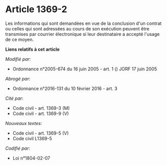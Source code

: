 # Article 1369-2

Les informations qui sont demandées en vue de la conclusion d'un contrat ou celles qui sont adressées au cours de son
exécution peuvent être transmises par courrier électronique si leur destinataire a accepté l'usage de ce moyen.

**Liens relatifs à cet article**

_Modifié par_:

  - Ordonnance n°2005-674 du 16 juin 2005 - art. 1 () JORF 17 juin 2005

_Abrogé par_:

  - Ordonnance n°2016-131 du 10 février 2016 - art. 3

_Cité par_:

  - Code civil - art. 1369-3 (M)
  - Code civil - art. 1369-9 (V)

_Nouveaux textes_:

  - Code civil - art. 1369-5 (V)
  - Code civil L1369-5

_Codifié par_:

  - Loi n°1804-02-07
